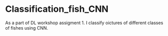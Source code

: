# Classification_fish_CNN
As a part of DL workshop assigment 1. I classify oictures of different classes of fishes using CNN.

